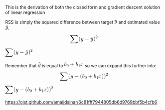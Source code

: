 This is the derivation of both the closed form and gradient descent solution of linear regression

RSS is simply the squared difference between target ![](./images/y.gif) and estimated value ![](./images/y_hat.gif).

<p align="center"><img src ="./images/rss_equation.gif"/></p>

![](./images/rss_equation.gif)

Remember that ![](./images/y_hat.gif) is equal to ![](./images/b_0+b_1x.gif) so we can expand this further into:

<p align="center"><img src ="./images/rss_expanded.gif"/></p>

![](./images/rss_expanded.gif)

https://gist.github.com/amajidsinar/6c81fff7944805db6d9769bbf5b4cfb6